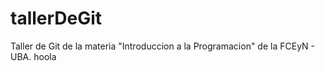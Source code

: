 # tallerDeGit

Taller de Git de la materia "Introduccion a la Programacion" de la FCEyN - UBA.
hoola

